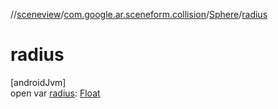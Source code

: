 //[sceneview](../../../index.md)/[com.google.ar.sceneform.collision](../index.md)/[Sphere](index.md)/[radius](radius.md)

# radius

[androidJvm]\
open var [radius](radius.md): [Float](https://kotlinlang.org/api/latest/jvm/stdlib/kotlin/-float/index.html)
